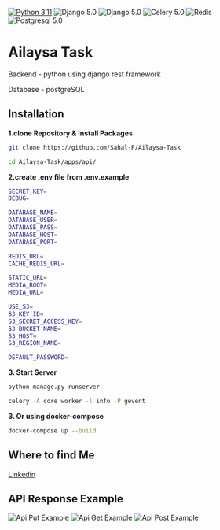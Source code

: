 [![Python 3.11](https://img.shields.io/badge/python-3.11-yellow.svg)](https://www.python.org/downloads/release/python-360/)
![Django 5.0](https://img.shields.io/badge/Django-5.0-green.svg)
![Django 5.0](https://img.shields.io/badge/DRF-5.0-red.svg)
![Celery 5.0](https://img.shields.io/badge/Celery-5.3.6-green.svg)
![Redis](https://img.shields.io/badge/Redis-red.svg)
![Postgresql 5.0](https://img.shields.io/badge/Postgresql-blue.svg)


# Ailaysa Task
Backend - python using django rest framework

Database - postgreSQL 

## Installation

**1.clone Repository & Install Packages**
```sh
git clone https://github.com/Sahal-P/Ailaysa-Task

cd Ailaysa-Task/apps/api/


```
**2.create .env file from .env.example**
```sh
SECRET_KEY=
DEBUG=

DATABASE_NAME=
DATABASE_USER=
DATABASE_PASS=
DATABASE_HOST=
DATABASE_PORT=

REDIS_URL=
CACHE_REDIS_URL=

STATIC_URL=
MEDIA_ROOT=
MEDIA_URL=

USE_S3=
S3_KEY_ID=
S3_SECRET_ACCESS_KEY=
S3_BUCKET_NAME=
S3_HOST=
S3_REGION_NAME=

DEFAULT_PASSWORD=
```
**3. Start Server**
```sh
python manage.py runserver

celery -A core worker -l info -P gevent
```
**3. Or using docker-compose**
```sh
docker-compose up --build

```

## Where to find Me
[Linkedin](https://www.linkedin.com/in/sahal-p-ba81a2260/)

## API Response Example

![ Api Put Example](https://utfs.io/f/16249a72-824c-4e06-bfd1-05d384f886d1-6i1yv7.jpg)
![ Api Get Example](https://utfs.io/f/50b10584-965a-406a-ab5b-5ded766b48d5-axco3g.jpg)
![ Api Post Example](https://utfs.io/f/d5059657-2605-421e-840c-4cb384555351-16bfvu.jpg)


